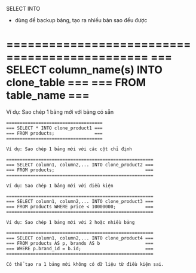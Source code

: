 SELECT INTO

- dùng để backup bảng, tạo ra nhiều bản sao đều được

==============================================
=== SELECT column_name(s) INTO clone_table ===
=== FROM table_name ===
==============================================
Ví dụ: Sao chép 1 bảng mới với bảng có sẵn

    ====================================
    === SELECT * INTO clone_product1 ===
    === FROM products;               ===
    ====================================

    Ví dụ: Sao chép 1 bảng mới với các cột chỉ định

    =======================================================
    === SELECT column1, column2,... INTO clone_product2 ===
    === FROM products;                                  ===
    =======================================================

    Ví dụ: Sao chép 1 bảng mới với điều kiện

    =======================================================
    === SELECT column1, column2,... INTO clone_product3 ===
    === FROM products WHERE price < 10000000;           ===
    =======================================================

    Ví dụ: Sao chép 1 bảng mới với 2 hoặc nhiều bảng

    =======================================================
    === SELECT column1, column2,... INTO clone_product4 ===
    === FROM products AS p, brands AS b                 ===
    === WHERE p.brand_id = b.id;                        ===
    =======================================================

    Có thể tạo ra 1 bảng mới không có dữ liệu từ điều kiện sai.
